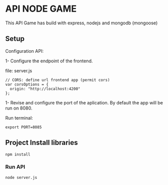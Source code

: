
# API NODE GAME

This API Game has build with express, nodejs and mongodb (mongoose)

## Setup 

Configuration API:

1- Configure the endpoint of the frontend.

file: server.js
```
// CORS: define url frontend app (permit cors)
var corsOptions = {
  origin: "http://localhost:4200"
};
```

1- Revise and configure the port of the aplication. By default the app will be run on 8080.

Run terminal: 
```
export PORT=8085

```

## Project Install libraries
```
npm install
```

### Run API
```
node server.js
```